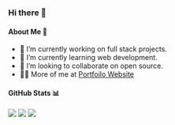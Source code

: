 ### Hi there 👋

#### About Me 💫

- 🔭 I’m currently working on full stack projects.
- 🌱 I’m currently learning web development.
- 👯 I’m looking to collaborate on open source.
- 👩‍💻 More of me at [Portfoilo Website](https://yana-gupta-portfolio.vercel.app/)

#### GitHub Stats 📊

![](https://github-readme-stats.vercel.app/api?username=Yana-Gupta&theme=dark&hide_border=false&include_all_commits=true&count_private=true)
![](https://github-readme-streak-stats.herokuapp.com/?user=Yana-Gupta&theme=dark&hide_border=false)
![](https://github-readme-stats.vercel.app/api/top-langs/?username=Yana-Gupta&theme=dark&hide_border=false&include_all_commits=true&count_private=true&layout=compact)
